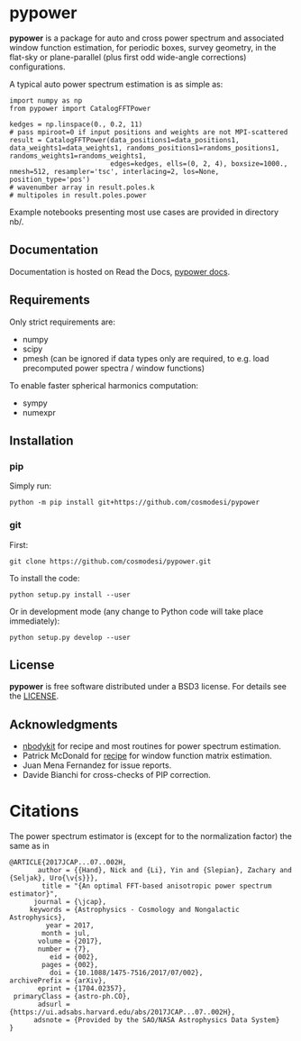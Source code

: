 # pypower

**pypower** is a package for auto and cross power spectrum and associated window function estimation,
for periodic boxes, survey geometry, in the flat-sky or plane-parallel (plus first odd wide-angle corrections) configurations.

A typical auto power spectrum estimation is as simple as:
```
import numpy as np
from pypower import CatalogFFTPower

kedges = np.linspace(0., 0.2, 11)
# pass mpiroot=0 if input positions and weights are not MPI-scattered
result = CatalogFFTPower(data_positions1=data_positions1, data_weights1=data_weights1, randoms_positions1=randoms_positions1, randoms_weights1=randoms_weights1,
                         edges=kedges, ells=(0, 2, 4), boxsize=1000., nmesh=512, resampler='tsc', interlacing=2, los=None, position_type='pos')
# wavenumber array in result.poles.k
# multipoles in result.poles.power
```

Example notebooks presenting most use cases are provided in directory nb/.

## Documentation

Documentation is hosted on Read the Docs, [pypower docs](https://pypower.readthedocs.io/).

## Requirements

Only strict requirements are:

  - numpy
  - scipy
  - pmesh (can be ignored if data types only are required, to e.g. load precomputed power spectra / window functions)

To enable faster spherical harmonics computation:

  - sympy
  - numexpr

## Installation

### pip

Simply run:
```
python -m pip install git+https://github.com/cosmodesi/pypower
```

### git

First:
```
git clone https://github.com/cosmodesi/pypower.git
```
To install the code:
```
python setup.py install --user
```
Or in development mode (any change to Python code will take place immediately):
```
python setup.py develop --user
```

## License

**pypower** is free software distributed under a BSD3 license. For details see the [LICENSE](https://github.com/cosmodesi/pypower/blob/main/LICENSE).

## Acknowledgments

- [nbodykit](https://github.com/bccp/nbodykit) for recipe and most routines for power spectrum estimation.
- Patrick McDonald for [recipe](https://github.com/cosmodesi/GC_derivations) for window function matrix estimation.
- Juan Mena Fernandez for issue reports.
- Davide Bianchi for cross-checks of PIP correction.

# Citations

The power spectrum estimator is (except for to the normalization factor) the same as in
```
@ARTICLE{2017JCAP...07..002H,
       author = {{Hand}, Nick and {Li}, Yin and {Slepian}, Zachary and {Seljak}, Uro{\v{s}}},
        title = "{An optimal FFT-based anisotropic power spectrum estimator}",
      journal = {\jcap},
     keywords = {Astrophysics - Cosmology and Nongalactic Astrophysics},
         year = 2017,
        month = jul,
       volume = {2017},
       number = {7},
          eid = {002},
        pages = {002},
          doi = {10.1088/1475-7516/2017/07/002},
archivePrefix = {arXiv},
       eprint = {1704.02357},
 primaryClass = {astro-ph.CO},
       adsurl = {https://ui.adsabs.harvard.edu/abs/2017JCAP...07..002H},
      adsnote = {Provided by the SAO/NASA Astrophysics Data System}
}
```
